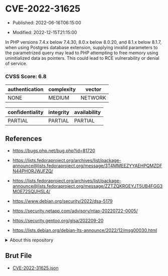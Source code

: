 # CVE-2022-31625

- Published: 2022-06-16T06:15:00

- Modified: 2022-12-15T21:15:00

In PHP versions 7.4.x below 7.4.30, 8.0.x below 8.0.20, and 8.1.x below 8.1.7, when using Postgres database extension, supplying invalid parameters to the parametrized query may lead to PHP attempting to free memory using uninitialized data as pointers. This could lead to RCE vulnerability or denial of service.

### CVSS Score: **6.8**

| authentication | complexity | vector |
| --- | --- | --- |
| NONE | MEDIUM | NETWORK |

| confidentiality | integrity | availability |
| --- | --- | --- |
| PARTIAL | PARTIAL | PARTIAL |

## References

* https://bugs.php.net/bug.php?id=81720

* https://lists.fedoraproject.org/archives/list/package-announce@lists.fedoraproject.org/message/3T4MMEEZYYAEHPQMZDFN44PHORJWJFZQ/

* https://lists.fedoraproject.org/archives/list/package-announce@lists.fedoraproject.org/message/ZZTZQKRGEYJT5UB4FGG3MOE72SQUHSL4/

* https://www.debian.org/security/2022/dsa-5179

* https://security.netapp.com/advisory/ntap-20220722-0005/

* https://security.gentoo.org/glsa/202209-20

* https://lists.debian.org/debian-lts-announce/2022/12/msg00030.html

<details>
<summary>About this repository</summary> 

  This repository is part of the project [Live Hack CVE](https://github.com/Live-Hack-CVE). Main website can be found [www.live-hack.org](https://www.live-hack.org) 
  
  Made by [Sn0wAlice](https://github.com/Sn0wAlice) for the people that care about security and need to have a feed of the latest CVEs. Hope you enjoy it, don't forget to star the repo and follow me on [Twitter](https://twitter.com/Sn0wAlice) and [Github](https://github.com/Sn0wAlice). And that is my [personnal website](https://www.alice-snow.me/)

  - [Home Page](https://github.com/Live-Hack-CVE)
  - [Framework](https://github.com/Live-Hack-CVE/cve-framework)
  - [CVE database](https://github.com/Live-Hack-CVE/full_database)
  - [Changelog](https://github.com/Live-Hack-CVE/Changelog)
</details>

## Brut File

* [CVE-2022-31625.json](https://raw.githubusercontent.com/Live-Hack-CVE/full_database/main/cves/2022/CVE-2022-31625.json)


